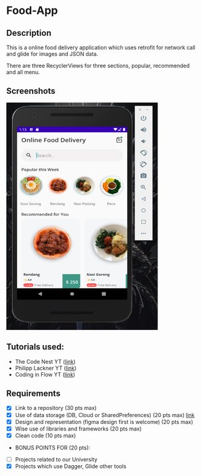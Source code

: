 # Food-App
## Description
This is a online food delivery application which uses retrofit for network call and glide for images and JSON data.

There are three RecyclerViews for three sections, popular, recommended and all menu.

## Screenshots
<img src="https://github.com/karybekov22/Food-App/blob/master/Screen%20Shot%202020-12-09%20at%2001.13.49.png" width="400" height="600">

## Tutorials used:
- The Code Nest YT ([link](https://www.youtube.com/c/TheCodeNest/))
- Philipp Lackner YT ([link](https://www.youtube.com/channel/UCKNTZMRHPLXfqlbdOI7mCkg))
- Coding in Flow YT ([link](https://www.youtube.com/channel/UC_Fh8kvtkVPkeihBs42jGcA))

## Requirements
- [x] Link to a repository (30 pts max)
- [x] Use of data storage (DB, Cloud or SharedPreferences) (20 pts max) [link](https://androidappsforyoutube.s3.ap-south-1.amazonaws.com/foodapp/fooddata.json)
- [x] Design and representation (figma design first is welcome) (20 pts max)
- [x] Wise use of libraries and frameworks (20 pts max)
- [x] Clean code (10 pts max)

- BONUS POINTS FOR (20 pts):
- [ ] Projects related to our University
- [x] Projects which use Dagger, Glide other tools

